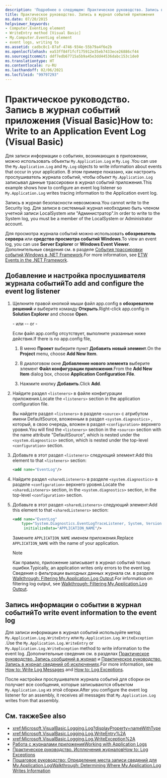 ```yaml
---
description: 'Подробнее о следующем: Практическое руководство. Запись в журнал событий приложения (Visual Basic)'
title: Практическое руководство. Запись в журнал событий приложения
ms.date: 07/20/2015
helpviewer_keywords:
- Computer.EventLog element
- WriteEntry method [Visual Basic]
- My.Computer.EventLog element
- event logs, writing to
ms.assetid: cadbc8c1-87af-4746-934e-55b79a4f6e2b
ms.openlocfilehash: ea53ff84f1fcf175912e35eb7433ece26886cf44
ms.sourcegitcommit: ddf7edb67715a5b9a45e3dd44536dabc153c1de0
ms.translationtype: HT
ms.contentlocale: ru-RU
ms.lasthandoff: 02/06/2021
ms.locfileid: "99797293"
---
```

# <a name="how-to-write-to-an-application-event-log-visual-basic"></a><span data-ttu-id="bebcc-103">Практическое руководство. Запись в журнал событий приложения (Visual Basic)</span><span class="sxs-lookup"><span data-stu-id="bebcc-103">How to: Write to an Application Event Log (Visual Basic)</span></span>

<span data-ttu-id="bebcc-104">Для записи информации о событиях, возникающих в приложении, можно использовать объекты `My.Application.Log` и `My.Log` .</span><span class="sxs-lookup"><span data-stu-id="bebcc-104">You can use the `My.Application.Log` and `My.Log` objects to write information about events that occur in your application.</span></span> <span data-ttu-id="bebcc-105">В этом примере показано, как настроить прослушиватель журнала событий, чтобы объект `My.Application.Log` записывал данные трассировки в журнал событий приложения.</span><span class="sxs-lookup"><span data-stu-id="bebcc-105">This example shows how to configure an event log listener so `My.Application.Log` writes tracing information to the Application event log.</span></span>

<span data-ttu-id="bebcc-106">Запись в журнал безопасности невозможна.</span><span class="sxs-lookup"><span data-stu-id="bebcc-106">You cannot write to the Security log.</span></span> <span data-ttu-id="bebcc-107">Для записи в системный журнал необходимо быть членом учетной записи LocalSystem или "Администратор".</span><span class="sxs-lookup"><span data-stu-id="bebcc-107">In order to write to the System log, you must be a member of the LocalSystem or Administrator account.</span></span>

<span data-ttu-id="bebcc-108">Для просмотра журнала событий можно использовать **обозреватель сервера** или **средство просмотра событий Windows**.</span><span class="sxs-lookup"><span data-stu-id="bebcc-108">To view an event log, you can use **Server Explorer** or **Windows Event Viewer**.</span></span> <span data-ttu-id="bebcc-109">Дополнительные сведения см. в разделе [События трассировки событий Windows в .NET Framework](../../../../framework/performance/etw-events.md).</span><span class="sxs-lookup"><span data-stu-id="bebcc-109">For more information, see [ETW Events in the .NET Framework](../../../../framework/performance/etw-events.md).</span></span>

## <a name="to-add-and-configure-the-event-log-listener"></a><span data-ttu-id="bebcc-110">Добавление и настройка прослушивателя журнала событий</span><span class="sxs-lookup"><span data-stu-id="bebcc-110">To add and configure the event log listener</span></span>

1. <span data-ttu-id="bebcc-111">Щелкните правой кнопкой мыши файл app.config в **обозревателе решений** и выберите команду **Открыть**.</span><span class="sxs-lookup"><span data-stu-id="bebcc-111">Right-click app.config in **Solution Explorer** and choose **Open**.</span></span>

    <span data-ttu-id="bebcc-112">\- или -</span><span class="sxs-lookup"><span data-stu-id="bebcc-112">\- or -</span></span>

    <span data-ttu-id="bebcc-113">Если файл app.config отсутствует, выполните указанные ниже действия.</span><span class="sxs-lookup"><span data-stu-id="bebcc-113">If there is no app.config file,</span></span>

    1. <span data-ttu-id="bebcc-114">В меню **Проект** выберите пункт **Добавить новый элемент**.</span><span class="sxs-lookup"><span data-stu-id="bebcc-114">On the **Project** menu, choose **Add New Item**.</span></span>

    2. <span data-ttu-id="bebcc-115">В диалоговом окне **Добавление нового элемента** выберите элемент **Файл конфигурации приложения**.</span><span class="sxs-lookup"><span data-stu-id="bebcc-115">From the **Add New Item** dialog box, choose **Application Configuration File**.</span></span>

    3. <span data-ttu-id="bebcc-116">Нажмите кнопку **Добавить**.</span><span class="sxs-lookup"><span data-stu-id="bebcc-116">Click **Add**.</span></span>

2. <span data-ttu-id="bebcc-117">Найдите раздел `<listeners>` в файле конфигурации приложения.</span><span class="sxs-lookup"><span data-stu-id="bebcc-117">Locate the `<listeners>` section in the application configuration file.</span></span>

    <span data-ttu-id="bebcc-118">Вы найдете раздел `<listeners>` в разделе `<source>` с атрибутом имени DefaultSource, вложенным в раздел `<system.diagnostics>` , который, в свою очередь, вложен в раздел `<configuration>` верхнего уровня.</span><span class="sxs-lookup"><span data-stu-id="bebcc-118">You will find the `<listeners>` section in the `<source>` section with the name attribute "DefaultSource", which is nested under the `<system.diagnostics>` section, which is nested under the top-level `<configuration>` section.</span></span>

3. <span data-ttu-id="bebcc-119">Добавьте в этот раздел `<listeners>` следующий элемент:</span><span class="sxs-lookup"><span data-stu-id="bebcc-119">Add this element to that `<listeners>` section:</span></span>

    ```xml
    <add name="EventLog"/>
    ```

4. <span data-ttu-id="bebcc-120">Найдите раздел `<sharedListeners>` в разделе `<system.diagnostics>` в разделе `<configuration>` верхнего уровня.</span><span class="sxs-lookup"><span data-stu-id="bebcc-120">Locate the `<sharedListeners>` section, in the `<system.diagnostics>` section, in the top-level `<configuration>` section.</span></span>

5. <span data-ttu-id="bebcc-121">Добавьте в этот раздел `<sharedListeners>` следующий элемент:</span><span class="sxs-lookup"><span data-stu-id="bebcc-121">Add this element to that `<sharedListeners>` section:</span></span>

    ```xml
    <add name="EventLog"
        type="System.Diagnostics.EventLogTraceListener, System, Version=2.0.0.0, Culture=neutral, PublicKeyToken=b77a5c561934e089"
         initializeData="APPLICATION_NAME"/>
    ```

    <span data-ttu-id="bebcc-122">Замените `APPLICATION_NAME` именем приложения.</span><span class="sxs-lookup"><span data-stu-id="bebcc-122">Replace `APPLICATION_NAME` with the name of your application.</span></span>

    > [!NOTE]
    > <span data-ttu-id="bebcc-123">Как правило, приложение записывает в журнал событий только ошибки.</span><span class="sxs-lookup"><span data-stu-id="bebcc-123">Typically, an application writes only errors to the event log.</span></span> <span data-ttu-id="bebcc-124">Сведения о фильтрации выходных данных журнала см. в разделе [Walkthrough: Filtering My.Application.Log Output](walkthrough-filtering-my-application-log-output.md).</span><span class="sxs-lookup"><span data-stu-id="bebcc-124">For information on filtering log output, see [Walkthrough: Filtering My.Application.Log Output](walkthrough-filtering-my-application-log-output.md).</span></span>

## <a name="to-write-event-information-to-the-event-log"></a><span data-ttu-id="bebcc-125">Запись информации о событии в журнал событий</span><span class="sxs-lookup"><span data-stu-id="bebcc-125">To write event information to the event log</span></span>

<span data-ttu-id="bebcc-126">Для записи информации в журнал событий используйте метод `My.Application.Log.WriteEntry` или `My.Application.Log.WriteException` .</span><span class="sxs-lookup"><span data-stu-id="bebcc-126">Use the `My.Application.Log.WriteEntry` or `My.Application.Log.WriteException` method to write information to the event log.</span></span> <span data-ttu-id="bebcc-127">Дополнительные сведения см. в разделах [Практическое руководство. Запись сообщений в журнал](how-to-write-log-messages.md) и [Практическое руководство. Запись в журнал сведений об исключениях](how-to-log-exceptions.md).</span><span class="sxs-lookup"><span data-stu-id="bebcc-127">For more information, see [How to: Write Log Messages](how-to-write-log-messages.md) and [How to: Log Exceptions](how-to-log-exceptions.md).</span></span>

<span data-ttu-id="bebcc-128">После настройки прослушивателя журнала событий для сборки он получает все сообщения, которые записываются объектом `My.Application.Log` из этой сборки.</span><span class="sxs-lookup"><span data-stu-id="bebcc-128">After you configure the event log listener for an assembly, it receives all messages that `My.Application.Log` writes from that assembly.</span></span>

## <a name="see-also"></a><span data-ttu-id="bebcc-129">См. также</span><span class="sxs-lookup"><span data-stu-id="bebcc-129">See also</span></span>

- <xref:Microsoft.VisualBasic.Logging.Log?displayProperty=nameWithType>
- <xref:Microsoft.VisualBasic.Logging.Log.WriteEntry%2A>
- <xref:Microsoft.VisualBasic.Logging.Log.WriteException%2A>
- [<span data-ttu-id="bebcc-130">Работа с журналами приложения</span><span class="sxs-lookup"><span data-stu-id="bebcc-130">Working with Application Logs</span></span>](working-with-application-logs.md)
- [<span data-ttu-id="bebcc-131">Практическое руководство. Исплючения журналов</span><span class="sxs-lookup"><span data-stu-id="bebcc-131">How to: Log Exceptions</span></span>](how-to-log-exceptions.md)
- [<span data-ttu-id="bebcc-132">Пошаговое руководство: Определение места записи сведений для My.Application.Log</span><span class="sxs-lookup"><span data-stu-id="bebcc-132">Walkthrough: Determining Where My.Application.Log Writes Information</span></span>](walkthrough-determining-where-my-application-log-writes-information.md)
